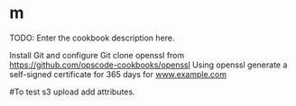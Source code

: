 # m

TODO: Enter the cookbook description here.

Install Git and configure
Git clone openssl from https://github.com/opscode-cookbooks/openssl
Using openssl generate a self-signed certificate for 365 days for www.example.com


#To test s3 upload add attributes.
